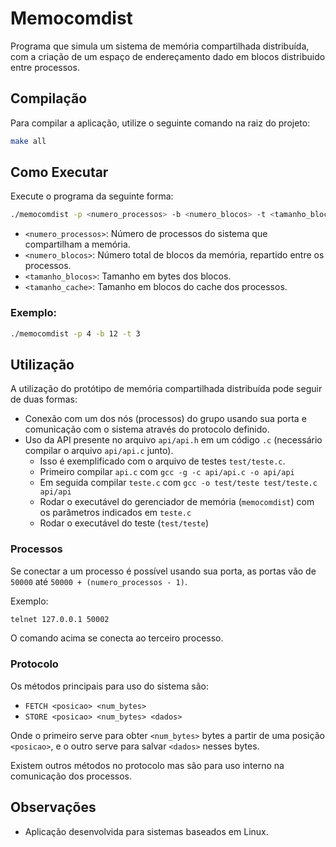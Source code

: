# Memocomdist

Programa que simula um sistema de memória compartilhada distribuída, com a criação de um espaço de endereçamento dado em blocos distribuido entre processos.

## Compilação

Para compilar a aplicação, utilize o seguinte comando na raiz do projeto:

```bash
make all
```

## Como Executar

Execute o programa da seguinte forma:

```bash
./memocomdist -p <numero_processos> -b <numero_blocos> -t <tamanho_blocos> -c <tamanho_cache>
```

- `<numero_processos>`: Número de processos do sistema que compartilham a memória.
- `<numero_blocos>`: Número total de blocos da memória, repartido entre os processos.
- `<tamanho_blocos>`: Tamanho em bytes dos blocos.
- `<tamanho_cache>`: Tamanho em blocos do cache dos processos.

### Exemplo:

```bash
./memocomdist -p 4 -b 12 -t 3
```

## Utilização

A utilização do protótipo de memória compartilhada distribuída pode seguir de duas formas:

- Conexão com um dos nós (processos) do grupo usando sua porta e comunicação com o sistema através do protocolo definido.
- Uso da API presente no arquivo `api/api.h` em um código `.c` (necessário compilar o arquivo `api/api.c` junto).
  - Isso é exemplificado com o arquivo de testes `test/teste.c`.
  - Primeiro compilar `api.c` com `gcc -g -c api/api.c -o api/api`
  - Em seguida compilar `teste.c` com `gcc -o test/teste test/teste.c api/api`
  - Rodar o executável do gerenciador de memória (`memocomdist`) com os parâmetros indicados em `teste.c`
  - Rodar o executável do teste (`test/teste`)

### Processos

Se conectar a um processo é possível usando sua porta, as portas vão de `50000` até `50000 + (numero_processos - 1)`.

Exemplo:
```bash
telnet 127.0.0.1 50002
```

O comando acima se conecta ao terceiro processo.

### Protocolo

Os métodos principais para uso do sistema são:

- `FETCH <posicao> <num_bytes>`
- `STORE <posicao> <num_bytes> <dados>`

Onde o primeiro serve para obter `<num_bytes>` bytes a partir de uma posição `<posicao>`, e o outro serve para salvar `<dados>` nesses bytes.

Existem outros métodos no protocolo mas são para uso interno na comunicação dos processos.

## Observações

- Aplicação desenvolvida para sistemas baseados em Linux.

